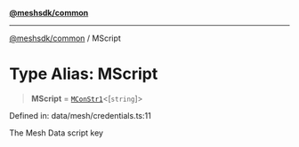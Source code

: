 [**@meshsdk/common**](../README.md)

***

[@meshsdk/common](../globals.md) / MScript

# Type Alias: MScript

> **MScript** = [`MConStr1`](MConStr1.md)\<\[`string`\]\>

Defined in: data/mesh/credentials.ts:11

The Mesh Data script key
